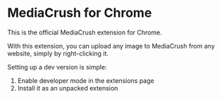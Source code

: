 # MediaCrush for Chrome

This is the official MediaCrush extension for Chrome.

With this extension, you can upload any image to MediaCrush from any website, simply by right-clicking it.

Setting up a dev version is simple:

1. Enable developer mode in the extensions page
2. Install it as an unpacked extension
